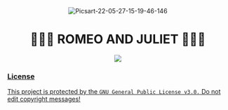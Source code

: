 <div align="center">
  <img src="https://i.ibb.co/TcDXQGv/Picsart-22-05-27-15-19-46-146.jpg" alt="Picsart-22-05-27-15-19-46-146" border="0"></a>
  <h1>🧚‍♂️💖 ROMEO AND JULIET 💖🧚‍♂️</h1>
</div>

</a>
  </p>
 <p align="center">
  <a href="https://wa.me/94704296532">
    <img src="https://img.shields.io/badge/Contact%20Me%20On%20Whatsapp-Alpha%20Achi%20Fernando-purple&style=plastic">

### License
This project is protected by the `GNU General Public License v3.0.`
Do not edit copyright messages!
